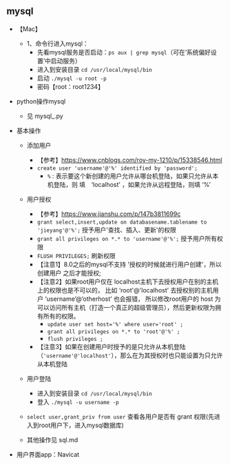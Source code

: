 ## mysql
- 【Mac】
    - 1、命令行进入mysql：
        - 先看mysql服务是否启动：`ps aux | grep mysql`（可在‘系统偏好设置’中启动服务）
        - 进入到安装目录 `cd /usr/local/mysql/bin`
        - 启动 `./mysql -u root -p`
        - 密码【root：root1234】

- python操作mysql
    - 见 mysql_.py
    
- 基本操作
    - 添加用户
        - 【参考】https://www.cnblogs.com/roy-my-1210/p/15338546.html
        - `create user 'username'@'%' identified by 'password';`
            - `%` : 表示要这个新创建的用户允许从哪台机登陆，如果只允许从本机登陆，则 填　‘localhost’ ，如果允许从远程登陆，则填 ‘%’
    - 用户授权
        - 【参考】https://www.jianshu.com/p/147b3811699c
        - `grant select,insert,update on databasename.tablename to 'jieyang'@'%';`  授予用户'查找、插入、更新'的权限
        - `grant all privileges on *.* to 'username'@'%';` 授予用户所有权限
        - `FLUSH PRIVILEGES;` 刷新权限
        - 【注意1】8.0之后的mysql不支持 '授权的时候就进行用户创建'，所以创建用户  之后才能授权;
        - 【注意2】如果root用户仅在 localhost主机下去授权用户在别的主机上的权限也是不可以的，
          比如 ‘root'@'localhost’ 去授权别的主机用户 ‘username’@‘otherhost’ 也会报错，
          所以修改root用户的 host 为可以访问所有主机（打造一个真正的超级管理员），然后更新权限为拥有所有的权限。
            - `update user set host='%' where user='root' ;`
            - `grant all privileges on *.* to 'root'@'%' ;`
            - `flush privileges ;`
        - 【注意3】如果在创建用户时授予的是只允许从本机登陆（`'username'@'localhost'`），那么在为其授权时也只能设置为只允许从本机登陆
    
    - 用户登陆
        - 进入到安装目录 `cd /usr/local/mysql/bin`
        - 登入 `./mysql -u username -p`

    - `select user,grant_priv from user` 查看各用户是否有 grant 权限(先进入到root用户下，进入mysql数据库)
      
    - 其他操作见 sql.md
    
- 用户界面app：Navicat
